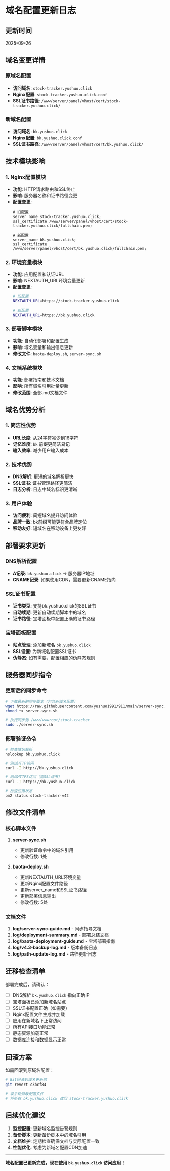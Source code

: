 # 域名配置更新日志

## 更新时间
2025-09-26

## 域名变更详情

### 原域名配置
- **访问域名**: `stock-tracker.yushuo.click`
- **Nginx配置**: `stock-tracker.yushuo.click.conf`
- **SSL证书路径**: `/www/server/panel/vhost/cert/stock-tracker.yushuo.click/`

### 新域名配置
- **访问域名**: `bk.yushuo.click`
- **Nginx配置**: `bk.yushuo.click.conf`
- **SSL证书路径**: `/www/server/panel/vhost/cert/bk.yushuo.click/`

## 技术模块影响

### 1. Nginx配置模块
- **功能**: HTTP请求路由和SSL终止
- **影响**: 服务器名称和证书路径变更
- **配置变更**:
  ```nginx
  # 旧配置
  server_name stock-tracker.yushuo.click;
  ssl_certificate /www/server/panel/vhost/cert/stock-tracker.yushuo.click/fullchain.pem;

  # 新配置
  server_name bk.yushuo.click;
  ssl_certificate /www/server/panel/vhost/cert/bk.yushuo.click/fullchain.pem;
  ```

### 2. 环境变量模块
- **功能**: 应用配置和认证URL
- **影响**: NEXTAUTH_URL环境变量更新
- **配置变更**:
  ```bash
  # 旧配置
  NEXTAUTH_URL=https://stock-tracker.yushuo.click

  # 新配置
  NEXTAUTH_URL=https://bk.yushuo.click
  ```

### 3. 部署脚本模块
- **功能**: 自动化部署和配置生成
- **影响**: 域名变量和输出信息更新
- **修改文件**: `baota-deploy.sh`, `server-sync.sh`

### 4. 文档系统模块
- **功能**: 部署指南和技术文档
- **影响**: 所有域名引用批量更新
- **修改范围**: 全部.md文档文件

## 域名优势分析

### 1. 简洁性优势
- **URL长度**: 从24字符减少到16字符
- **记忆难度**: `bk` 前缀更简洁易记
- **输入效率**: 减少用户输入成本

### 2. 技术优势
- **DNS解析**: 更短的域名解析更快
- **SSL证书**: 证书管理路径更简洁
- **日志分析**: 日志中域名标识更清晰

### 3. 用户体验
- **访问便利**: 简短域名提升访问体验
- **品牌一致**: bk前缀可能更符合品牌定位
- **移动友好**: 短域名在移动设备上更友好

## 部署要求更新

### DNS解析配置
- **A记录**: `bk.yushuo.click` → 服务器IP地址
- **CNAME记录**: 如果使用CDN，需要更新CNAME指向

### SSL证书配置
- **证书类型**: 支持bk.yushuo.click的SSL证书
- **自动续期**: 更新自动续期脚本中的域名
- **证书路径**: 宝塔面板中配置正确的证书路径

### 宝塔面板配置
- **站点管理**: 添加新域名 `bk.yushuo.click`
- **SSL设置**: 为新域名配置SSL证书
- **伪静态**: 如有需要，配置相应的伪静态规则

## 服务器同步指令

### 更新后的同步命令
```bash
# 下载最新的同步脚本（包含新域名配置）
wget https://raw.githubusercontent.com/yushuo1991/911/main/server-sync.sh
chmod +x server-sync.sh

# 执行同步到 /www/wwwroot/stock-tracker
sudo ./server-sync.sh
```

### 部署验证命令
```bash
# 检查域名解析
nslookup bk.yushuo.click

# 测试HTTP访问
curl -I http://bk.yushuo.click

# 测试HTTPS访问（需SSL证书）
curl -I https://bk.yushuo.click

# 检查应用状态
pm2 status stock-tracker-v42
```

## 修改文件清单

### 核心脚本文件
1. **server-sync.sh**
   - 更新验证命令中的域名引用
   - 修改行数: 1处

2. **baota-deploy.sh**
   - 更新NEXTAUTH_URL环境变量
   - 更新Nginx配置文件路径
   - 更新server_name和SSL证书路径
   - 更新部署信息输出
   - 修改行数: 5处

### 文档文件
1. **log/server-sync-guide.md** - 同步指导文档
2. **log/deployment-summary.md** - 部署总结文档
3. **log/baota-deployment-guide.md** - 宝塔部署指南
4. **log/v4.3-backup-log.md** - 版本备份日志
5. **log/path-update-log.md** - 路径更新日志

## 迁移检查清单

部署完成后，请确认：
- [ ] DNS解析 `bk.yushuo.click` 指向正确IP
- [ ] 宝塔面板已添加新域名站点
- [ ] SSL证书配置正确（如需要）
- [ ] Nginx配置文件生成并加载
- [ ] 应用在新域名下正常访问
- [ ] 所有API接口功能正常
- [ ] 静态资源加载正常
- [ ] 数据库连接和数据显示正常

## 回滚方案

如需回滚到原域名配置：
```bash
# Git回滚到域名更新前
git revert c3bcf84

# 或手动修改配置文件
# 将所有 bk.yushuo.click 改回 stock-tracker.yushuo.click
```

## 后续优化建议

1. **监控配置**: 更新域名监控告警规则
2. **备份脚本**: 更新备份脚本中的域名引用
3. **文档维护**: 定期检查确保文档与实际配置一致
4. **性能优化**: 考虑为新域名配置CDN加速

---

**域名配置已更新完成，现在使用 `bk.yushuo.click` 访问应用！**